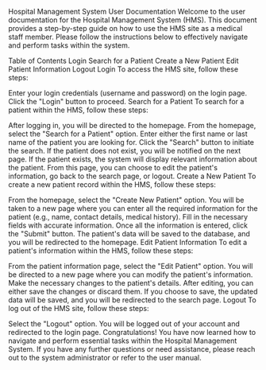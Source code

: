 Hospital Management System User Documentation
Welcome to the user documentation for the Hospital Management System (HMS). This document provides a step-by-step guide on how to use the HMS site as a medical staff member. Please follow the instructions below to effectively navigate and perform tasks within the system.

Table of Contents
Login
Search for a Patient
Create a New Patient
Edit Patient Information
Logout
Login
To access the HMS site, follow these steps:

Enter your login credentials (username and password) on the login page.
Click the "Login" button to proceed.
Search for a Patient
To search for a patient within the HMS, follow these steps:

After logging in, you will be directed to the homepage.
From the homepage, select the "Search for a Patient" option.
Enter either the first name or last name of the patient you are looking for.
Click the "Search" button to initiate the search.
If the patient does not exist, you will be notified on the next page.
If the patient exists, the system will display relevant information about the patient.
From this page, you can choose to edit the patient's information, go back to the search page, or logout.
Create a New Patient
To create a new patient record within the HMS, follow these steps:

From the homepage, select the "Create New Patient" option.
You will be taken to a new page where you can enter all the required information for the patient (e.g., name, contact details, medical history).
Fill in the necessary fields with accurate information.
Once all the information is entered, click the "Submit" button.
The patient's data will be saved to the database, and you will be redirected to the homepage.
Edit Patient Information
To edit a patient's information within the HMS, follow these steps:

From the patient information page, select the "Edit Patient" option.
You will be directed to a new page where you can modify the patient's information.
Make the necessary changes to the patient's details.
After editing, you can either save the changes or discard them.
If you choose to save, the updated data will be saved, and you will be redirected to the search page.
Logout
To log out of the HMS site, follow these steps:

Select the "Logout" option.
You will be logged out of your account and redirected to the login page.
Congratulations! You have now learned how to navigate and perform essential tasks within the Hospital Management System. If you have any further questions or need assistance, please reach out to the system administrator or refer to the user manual.
